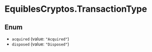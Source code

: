 # EquiblesCryptos.TransactionType

## Enum

* `acquired` (value: `"Acquired"`)
* `disposed` (value: `"Disposed"`)
